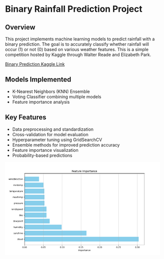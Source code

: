 # Binary Rainfall Prediction Project

## Overview
This project implements machine learning models to predict rainfall with a binary prediction. The goal is to accurately classify whether rainfall will occur (1) or not (0) based on various weather features. This is a simple competition hosted by Kaggle through Walter Reade and Elizabeth Park.

[Binary Prediction Kaggle Link](https://www.kaggle.com/competitions/playground-series-s5e3/overview)

## Models Implemented
- K-Nearest Neighbors (KNN) Ensemble
- Voting Classifier combining multiple models
- Feature importance analysis

## Key Features
- Data preprocessing and standardization
- Cross-validation for model evaluation
- Hyperparameter tuning using GridSearchCV
- Ensemble methods for improved prediction accuracy
- Feature importance visualization
- Probability-based predictions

![Feature Importance Plot](images/feature_importance_plot.png)
